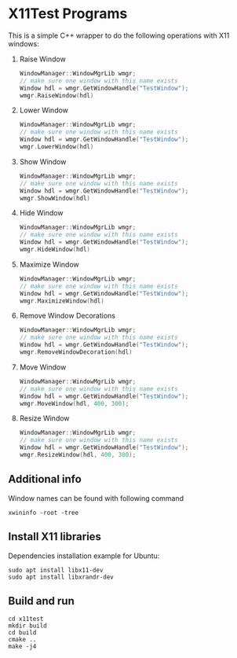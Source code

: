 
# X11Test Programs 

This is a simple C++ wrapper to do the following operations with X11 windows:

1. Raise Window
    ```cpp
    WindowManager::WindowMgrLib wmgr;
    // make sure one window with this name exists
    Window hdl = wmgr.GetWindowHandle("TestWindow");
    wmgr.RaiseWindow(hdl)
    ```

2. Lower Window
    ```cpp
    WindowManager::WindowMgrLib wmgr;
    // make sure one window with this name exists
    Window hdl = wmgr.GetWindowHandle("TestWindow");
    wmgr.LowerWindow(hdl)
    ```

3. Show Window
    ```cpp
    WindowManager::WindowMgrLib wmgr;
    // make sure one window with this name exists
    Window hdl = wmgr.GetWindowHandle("TestWindow");
    wmgr.ShowWindow(hdl)
    ```

4. Hide Window
    ```cpp
    WindowManager::WindowMgrLib wmgr;
    // make sure one window with this name exists
    Window hdl = wmgr.GetWindowHandle("TestWindow");
    wmgr.HideWindow(hdl)
    ```

5. Maximize Window
    ```cpp
    WindowManager::WindowMgrLib wmgr;
    // make sure one window with this name exists
    Window hdl = wmgr.GetWindowHandle("TestWindow");
    wmgr.MaximizeWindow(hdl)
    ```

6. Remove Window Decorations
    ```cpp
    WindowManager::WindowMgrLib wmgr;
    // make sure one window with this name exists
    Window hdl = wmgr.GetWindowHandle("TestWindow");
    wmgr.RemoveWindowDecoration(hdl)
    ```

7. Move Window
    ```cpp
    WindowManager::WindowMgrLib wmgr;
    // make sure one window with this name exists
    Window hdl = wmgr.GetWindowHandle("TestWindow");
    wmgr.MoveWindow(hdl, 400, 300);
    ```

8. Resize Window
    ```cpp
    WindowManager::WindowMgrLib wmgr;
    // make sure one window with this name exists
    Window hdl = wmgr.GetWindowHandle("TestWindow");
    wmgr.ResizeWindow(hdl, 400, 300);
    ```

## Additional info

Window names can be found with following command
```shell
xwininfo -root -tree
```

## Install X11 libraries

Dependencies installation example for Ubuntu:

```shell
sudo apt install libx11-dev
sudo apt install libxrandr-dev
```

## Build and run

```shell
cd x11test
mkdir build
cd build
cmake ..
make -j4
```

